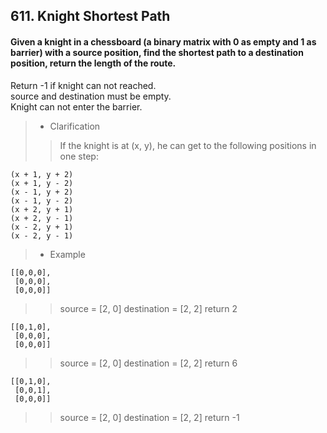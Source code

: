 ## 611. Knight Shortest Path
#### Given a knight in a chessboard (a binary matrix with 0 as empty and 1 as barrier) with a source position, find the shortest path to a destination position, return the length of the route.
Return -1 if knight can not reached.<br>source and destination must be empty.<br>Knight can not enter the barrier.
  
>* Clarification
>> If the knight is at (x, y), he can get to the following positions in one step:
```
(x + 1, y + 2)
(x + 1, y - 2)
(x - 1, y + 2)
(x - 1, y - 2)
(x + 2, y + 1)
(x + 2, y - 1)
(x - 2, y + 1)
(x - 2, y - 1)
```

>* Example
```
[[0,0,0],
 [0,0,0],
 [0,0,0]]
 ```
>> source = [2, 0] destination = [2, 2] return 2
```
[[0,1,0],
 [0,0,0],
 [0,0,0]]
 ```
>> source = [2, 0] destination = [2, 2] return 6
```
[[0,1,0],
 [0,0,1],
 [0,0,0]]
 ```
>> source = [2, 0] destination = [2, 2] return -1